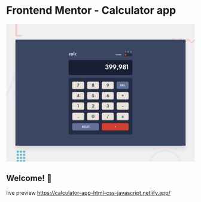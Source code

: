 # Frontend Mentor - Calculator app

![Design preview for the Calculator app coding challenge](./design/desktop-preview.jpg)

## Welcome! 👋
live preview https://calculator-app-html-css-javascript.netlify.app/
